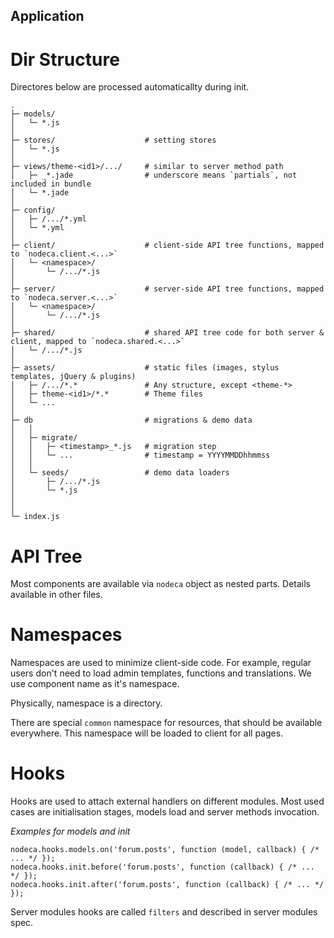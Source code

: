 Application
-----------


Dir Structure
=============

Directores below are processed automaticallty during init.

```
.
├─ models/
│   └─ *.js
│
├─ stores/                    # setting stores
│   └─ *.js
│
├─ views/theme-<id1>/.../     # similar to server method path
│   ├─ _*.jade                # underscore means `partials`, not included in bundle
│   └─ *.jade
│
├─ config/
│   ├─ /.../*.yml
│   └─ *.yml
│
├─ client/                    # client-side API tree functions, mapped to `nodeca.client.<...>`
│   └─ <namespace>/
│       └─ /.../*.js
│
├─ server/                    # server-side API tree functions, mapped to `nodeca.server.<...>`
│   └─ <namespace>/
│       └─ /.../*.js
│
├─ shared/                    # shared API tree code for both server & client, mapped to `nodeca.shared.<...>`
│   └─ /.../*.js
│
├─ assets/                    # static files (images, stylus templates, jQuery & plugins)
│   ├─ /.../*.*               # Any structure, except <theme-*>
│   ├─ theme-<id1>/*.*        # Theme files
│   └─ ...
│
├─ db                         # migrations & demo data
│   │
│   ├─ migrate/
│   │   ├─ <timestamp>_*.js   # migration step
│   │   └─ ...                # timestamp = YYYYMMDDhhmmss
│   │
│   └─ seeds/                 # demo data loaders
│       ├─ /.../*.js
│       └─ *.js
│
│
└─ index.js
```


API Tree
========

Most components are available via `nodeca` object as nested parts.
Details available in other files.


Namespaces
==========

Namespaces are used to minimize client-side code. For example, regular users don't need
to load admin templates, functions and translations. We use component name as it's namespace.

Physically, namespace is a directory.

There are special `common` namespace for resources, that should be available everywhere.
This namespace will be loaded to client for all pages.


Hooks
=====

Hooks are used to attach external handlers on different modules. Most used cases
are initialisation stages, models load and server methods invocation.

_Examples for models and init_

    nodeca.hooks.models.on('forum.posts', function (model, callback) { /* ... */ });
    nodeca.hooks.init.before('forum.posts', function (callback) { /* ... */ });
    nodeca.hooks.init.after('forum.posts', function (callback) { /* ... */ });

Server modules hooks are called `filters` and described in server modules spec.

